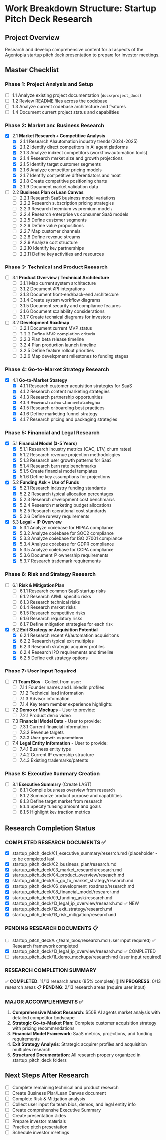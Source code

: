# Work Breakdown Structure: Startup Pitch Deck Research

## Project Overview
Research and develop comprehensive content for all aspects of the Agentopia startup pitch deck presentation to prepare for investor meetings.

## Master Checklist

### Phase 1: Project Analysis and Setup
- [ ] 1.1 Analyze existing project documentation (`docs/project_docs`)
- [ ] 1.2 Review README files across the codebase
- [ ] 1.3 Analyze current codebase architecture and features
- [ ] 1.4 Document current project status and capabilities

### Phase 2: Market and Business Research
- [x] 2.1 **Market Research + Competitive Analysis**
  - [x] 2.1.1 Research AI/automation industry trends (2024-2025)
  - [x] 2.1.2 Identify direct competitors in AI agent platforms
  - [x] 2.1.3 Analyze indirect competitors (workflow automation tools)
  - [x] 2.1.4 Research market size and growth projections
  - [x] 2.1.5 Identify target customer segments
  - [x] 2.1.6 Analyze competitor pricing models
  - [x] 2.1.7 Identify competitive differentiators and moat
  - [x] 2.1.8 Create competitive positioning charts
  - [x] 2.1.9 Document market validation data

- [ ] 2.2 **Business Plan or Lean Canvas**
  - [ ] 2.2.1 Research SaaS business model variations
  - [ ] 2.2.2 Research subscription pricing strategies
  - [ ] 2.2.3 Research freemium vs premium models
  - [ ] 2.2.4 Research enterprise vs consumer SaaS models
  - [ ] 2.2.5 Define customer segments
  - [ ] 2.2.6 Define value propositions
  - [ ] 2.2.7 Map customer channels
  - [ ] 2.2.8 Define revenue streams
  - [ ] 2.2.9 Analyze cost structure
  - [ ] 2.2.10 Identify key partnerships
  - [ ] 2.2.11 Define key activities and resources

### Phase 3: Technical and Product Research
- [ ] 3.1 **Product Overview / Technical Architecture**
  - [ ] 3.1.1 Map current system architecture
  - [ ] 3.1.2 Document API integrations
  - [ ] 3.1.3 Document front-end/back-end architecture
  - [ ] 3.1.4 Create system workflow diagrams
  - [ ] 3.1.5 Document security and compliance features
  - [ ] 3.1.6 Document scalability considerations
  - [ ] 3.1.7 Create technical diagrams for investors

- [ ] 3.2 **Development Roadmap**
  - [ ] 3.2.1 Document current MVP status
  - [ ] 3.2.2 Define MVP completion criteria
  - [ ] 3.2.3 Plan beta release timeline
  - [ ] 3.2.4 Plan production launch timeline
  - [ ] 3.2.5 Define feature rollout priorities
  - [ ] 3.2.6 Map development milestones to funding stages

### Phase 4: Go-to-Market Strategy Research
- [x] 4.1 **Go-to-Market Strategy**
  - [x] 4.1.1 Research customer acquisition strategies for SaaS
  - [x] 4.1.2 Research content marketing strategies
  - [x] 4.1.3 Research partnership opportunities
  - [x] 4.1.4 Research sales channel strategies
  - [x] 4.1.5 Research onboarding best practices
  - [x] 4.1.6 Define marketing funnel strategy
  - [x] 4.1.7 Research pricing and packaging strategies

### Phase 5: Financial and Legal Research
- [x] 5.1 **Financial Model (3-5 Years)**
  - [x] 5.1.1 Research industry metrics (CAC, LTV, churn rates)
  - [x] 5.1.2 Research revenue projection methodologies
  - [x] 5.1.3 Research user growth patterns for SaaS
  - [x] 5.1.4 Research burn rate benchmarks
  - [x] 5.1.5 Create financial model templates
  - [x] 5.1.6 Define key assumptions for projections

- [x] 5.2 **Funding Ask + Use of Funds**
  - [x] 5.2.1 Research industry funding standards
  - [x] 5.2.2 Research typical allocation percentages
  - [x] 5.2.3 Research development cost benchmarks
  - [x] 5.2.4 Research marketing budget allocations
  - [x] 5.2.5 Research operational cost standards
  - [x] 5.2.6 Define runway requirements

- [x] 5.3 **Legal + IP Overview**
  - [x] 5.3.1 Analyze codebase for HIPAA compliance
  - [x] 5.3.2 Analyze codebase for SOC2 compliance
  - [x] 5.3.3 Analyze codebase for ISO 27001 compliance
  - [x] 5.3.4 Analyze codebase for GDPR compliance
  - [x] 5.3.5 Analyze codebase for CCPA compliance
  - [x] 5.3.6 Document IP ownership requirements
  - [x] 5.3.7 Research trademark requirements

### Phase 6: Risk and Strategy Research
- [ ] 6.1 **Risk & Mitigation Plan**
  - [ ] 6.1.1 Research common SaaS startup risks
  - [ ] 6.1.2 Research AI/ML specific risks
  - [ ] 6.1.3 Research technical risks
  - [ ] 6.1.4 Research market risks
  - [ ] 6.1.5 Research competitive risks
  - [ ] 6.1.6 Research regulatory risks
  - [ ] 6.1.7 Define mitigation strategies for each risk

- [x] 6.2 **Exit Strategy or Acquisition Potential**
  - [x] 6.2.1 Research recent AI/automation acquisitions
  - [x] 6.2.2 Research typical exit multiples
  - [x] 6.2.3 Research strategic acquirer profiles
  - [x] 6.2.4 Research IPO requirements and timeline
  - [x] 6.2.5 Define exit strategy options

### Phase 7: User Input Required
- [ ] 7.1 **Team Bios** - Collect from user:
  - [ ] 7.1.1 Founder names and LinkedIn profiles
  - [ ] 7.1.2 Technical lead information
  - [ ] 7.1.3 Advisor information
  - [ ] 7.1.4 Key team member experience highlights

- [ ] 7.2 **Demo or Mockups** - User to provide:
  - [ ] 7.2.1 Product demo video

- [ ] 7.3 **Financial Model Data** - User to provide:
  - [ ] 7.3.1 Current financial information
  - [ ] 7.3.2 Revenue targets
  - [ ] 7.3.3 User growth expectations

- [ ] 7.4 **Legal Entity Information** - User to provide:
  - [ ] 7.4.1 Business entity type
  - [ ] 7.4.2 Current IP ownership structure
  - [ ] 7.4.3 Existing trademarks/patents

### Phase 8: Executive Summary Creation
- [ ] 8.1 **Executive Summary** (Create LAST)
  - [ ] 8.1.1 Compile business overview from research
  - [ ] 8.1.2 Summarize product purpose and capabilities
  - [ ] 8.1.3 Define target market from research
  - [ ] 8.1.4 Specify funding amount and goals
  - [ ] 8.1.5 Highlight key traction metrics

## Research Completion Status

### COMPLETED RESEARCH DOCUMENTS ✅
- [x] startup_pitch_deck/01_executive_summary/research.md (placeholder - to be completed last)
- [x] startup_pitch_deck/02_business_plan/research.md
- [x] startup_pitch_deck/03_market_research/research.md
- [x] startup_pitch_deck/04_product_overview/research.md
- [x] startup_pitch_deck/05_go_to_market_strategy/research.md
- [x] startup_pitch_deck/06_development_roadmap/research.md
- [x] startup_pitch_deck/08_financial_model/research.md
- [x] startup_pitch_deck/09_funding_ask/research.md
- [x] startup_pitch_deck/10_legal_ip_overview/research.md ✅ NEW
- [x] startup_pitch_deck/12_exit_strategy/research.md
- [x] startup_pitch_deck/13_risk_mitigation/research.md

### PENDING RESEARCH DOCUMENTS 📋
- [ ] startup_pitch_deck/07_team_bios/research.md (user input required) ✅ Research framework completed
- [x] startup_pitch_deck/10_legal_ip_overview/research.md ✅ COMPLETED
- [ ] startup_pitch_deck/11_demo_mockups/research.md (user input required)

### RESEARCH COMPLETION SUMMARY
✅ **COMPLETED**: 11/13 research areas (85% complete)
🔄 **IN PROGRESS**: 0/13 research areas 
📋 **PENDING**: 2/13 research areas (require user input)

### MAJOR ACCOMPLISHMENTS ✅
1. **Comprehensive Market Research**: $50B AI agents market analysis with detailed competitor landscape
2. **Strategic Go-to-Market Plan**: Complete customer acquisition strategy with pricing recommendations
3. **Financial Model Framework**: SaaS metrics, projections, and funding requirements
4. **Exit Strategy Analysis**: Strategic acquirer profiles and acquisition multiples research
5. **Structured Documentation**: All research properly organized in startup_pitch_deck folders

## Next Steps After Research
- [ ] Complete remaining technical and product research
- [ ] Create Business Plan/Lean Canvas document
- [ ] Complete Risk & Mitigation analysis
- [ ] Collect user input for team bios, demos, and legal entity info
- [ ] Create comprehensive Executive Summary
- [ ] Create presentation slides
- [ ] Prepare investor materials
- [ ] Practice pitch presentation
- [ ] Schedule investor meetings 